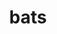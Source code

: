 ---
title: "bats"
layout: cache
categories: [package, develop-2024-05-12]
meta: {"versions": ["1.10.0"], "compilers": ["cce@=15.0.1", "gcc@=11.4.0", "gcc@=9.4.0", "oneapi@=2024.0.0"], "oss": ["rhel8", "ubuntu20.04", "ubuntu22.04"], "platforms": ["linux"], "targets": ["neoverse_v1", "neoverse_v2", "ppc64le", "x86_64_v3", "zen4"], "stacks": ["e4s", "e4s-cray-rhel", "e4s-neoverse-v2", "e4s-neoverse_v1", "e4s-oneapi", "e4s-power", "root"], "num_specs": 6, "num_specs_by_stack": {"root": 6, "e4s-cray-rhel": 1, "e4s-power": 1, "e4s-neoverse_v1": 1, "e4s-neoverse-v2": 1, "e4s": 1, "e4s-oneapi": 1}}
spec_details: [{"hash": "2xr4yvcll45gl7ojmzryies5lxfg4kox", "compiler": "cce@=15.0.1", "versions": ["1.10.0"], "os": "rhel8", "platform": "linux", "target": "zen4", "variants": ["build_system=generic"], "stacks": ["root", "e4s-cray-rhel"], "size": "-", "tarball": "https://binaries.spack.io/releases/develop-2024-05-12/build_cache/linux-rhel8-zen4/cce-15.0.1/bats-1.10.0/linux-rhel8-zen4-cce-15.0.1-bats-1.10.0-2xr4yvcll45gl7ojmzryies5lxfg4kox.spack"}, {"hash": "2tk5q7qfrepknkrmtuaaoagaivf5oeko", "compiler": "gcc@=9.4.0", "versions": ["1.10.0"], "os": "ubuntu20.04", "platform": "linux", "target": "ppc64le", "variants": ["build_system=generic"], "stacks": ["root", "e4s-power"], "size": "-", "tarball": "https://binaries.spack.io/releases/develop-2024-05-12/build_cache/linux-ubuntu20.04-ppc64le/gcc-9.4.0/bats-1.10.0/linux-ubuntu20.04-ppc64le-gcc-9.4.0-bats-1.10.0-2tk5q7qfrepknkrmtuaaoagaivf5oeko.spack"}, {"hash": "c4gs2itfvx4czzyshryztuhl6zbyip2o", "compiler": "gcc@=11.4.0", "versions": ["1.10.0"], "os": "ubuntu22.04", "platform": "linux", "target": "neoverse_v1", "variants": ["build_system=generic"], "stacks": ["e4s-neoverse_v1", "root"], "size": "-", "tarball": "https://binaries.spack.io/releases/develop-2024-05-12/build_cache/linux-ubuntu22.04-neoverse_v1/gcc-11.4.0/bats-1.10.0/linux-ubuntu22.04-neoverse_v1-gcc-11.4.0-bats-1.10.0-c4gs2itfvx4czzyshryztuhl6zbyip2o.spack"}, {"hash": "32yiyc5434vwg733qfniponokxdvcgo5", "compiler": "gcc@=11.4.0", "versions": ["1.10.0"], "os": "ubuntu22.04", "platform": "linux", "target": "neoverse_v2", "variants": ["build_system=generic"], "stacks": ["root", "e4s-neoverse-v2"], "size": "-", "tarball": "https://binaries.spack.io/releases/develop-2024-05-12/build_cache/linux-ubuntu22.04-neoverse_v2/gcc-11.4.0/bats-1.10.0/linux-ubuntu22.04-neoverse_v2-gcc-11.4.0-bats-1.10.0-32yiyc5434vwg733qfniponokxdvcgo5.spack"}, {"hash": "3fjqxs3fri4npjbzzzlcvw2uixwvv3iw", "compiler": "gcc@=11.4.0", "versions": ["1.10.0"], "os": "ubuntu22.04", "platform": "linux", "target": "x86_64_v3", "variants": ["build_system=generic"], "stacks": ["e4s", "root"], "size": "-", "tarball": "https://binaries.spack.io/releases/develop-2024-05-12/build_cache/linux-ubuntu22.04-x86_64_v3/gcc-11.4.0/bats-1.10.0/linux-ubuntu22.04-x86_64_v3-gcc-11.4.0-bats-1.10.0-3fjqxs3fri4npjbzzzlcvw2uixwvv3iw.spack"}, {"hash": "b43w32tl73aoiqfl2uzz56tyvpidxaf6", "compiler": "oneapi@=2024.0.0", "versions": ["1.10.0"], "os": "ubuntu22.04", "platform": "linux", "target": "x86_64_v3", "variants": ["build_system=generic"], "stacks": ["root", "e4s-oneapi"], "size": "-", "tarball": "https://binaries.spack.io/releases/develop-2024-05-12/build_cache/linux-ubuntu22.04-x86_64_v3/oneapi-2024.0.0/bats-1.10.0/linux-ubuntu22.04-x86_64_v3-oneapi-2024.0.0-bats-1.10.0-b43w32tl73aoiqfl2uzz56tyvpidxaf6.spack"}]
---